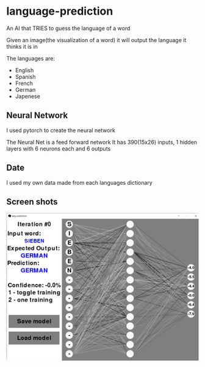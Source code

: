 # language-prediction
An AI that TRIES to guess the language of a word

Given an image(the visualization of a word) it will output the language it thinks it is in

The languages are:
- English
- Spanish
- French
- German
- Japenese

## Neural Network
I used pytorch to create the neural network

The Neural Net is a feed forward network It has 390(15x26) inputs, 1 hidden layers with 6 neurons each and 6 outputs

## Date
I used my own data made from each languages dictionary

## Screen shots
![alt text](https://github.com/DavidCurca/language-prediction/blob/master/lang.PNG?raw=true)
